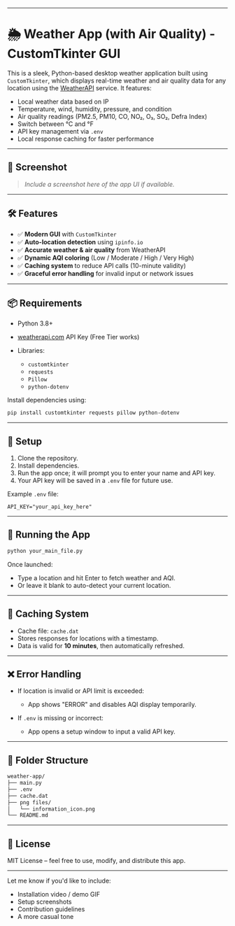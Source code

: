 
---

# 🌦️ Weather App (with Air Quality) - CustomTkinter GUI

This is a sleek, Python-based desktop weather application built using `CustomTkinter`, which displays real-time weather and air quality data for any location using the [WeatherAPI](https://www.weatherapi.com/) service. It features:

* Local weather data based on IP
* Temperature, wind, humidity, pressure, and condition
* Air quality readings (PM2.5, PM10, CO, NO₂, O₃, SO₂, Defra Index)
* Switch between °C and °F
* API key management via `.env`
* Local response caching for faster performance

---

## 📸 Screenshot

> *Include a screenshot here of the app UI if available.*

---

## 🛠️ Features

* ✅ **Modern GUI** with `CustomTkinter`
* ✅ **Auto-location detection** using `ipinfo.io`
* ✅ **Accurate weather & air quality** from WeatherAPI
* ✅ **Dynamic AQI coloring** (Low / Moderate / High / Very High)
* ✅ **Caching system** to reduce API calls (10-minute validity)
* ✅ **Graceful error handling** for invalid input or network issues

---

## 📦 Requirements

* Python 3.8+
* [weatherapi.com](https://www.weatherapi.com/) API Key (Free Tier works)
* Libraries:

  * `customtkinter`
  * `requests`
  * `Pillow`
  * `python-dotenv`

Install dependencies using:

```bash
pip install customtkinter requests pillow python-dotenv
```

---

## 🔑 Setup

1. Clone the repository.
2. Install dependencies.
3. Run the app once; it will prompt you to enter your name and API key.
4. Your API key will be saved in a `.env` file for future use.

Example `.env` file:

```
API_KEY="your_api_key_here"
```

---

## 🚀 Running the App

```bash
python your_main_file.py
```

Once launched:

* Type a location and hit Enter to fetch weather and AQI.
* Or leave it blank to auto-detect your current location.

---

## 🧠 Caching System

* Cache file: `cache.dat`
* Stores responses for locations with a timestamp.
* Data is valid for **10 minutes**, then automatically refreshed.

---

## ❌ Error Handling

* If location is invalid or API limit is exceeded:

  * App shows "ERROR" and disables AQI display temporarily.
* If `.env` is missing or incorrect:

  * App opens a setup window to input a valid API key.

---

## 📁 Folder Structure

```bash
weather-app/
├── main.py
├── .env
├── cache.dat
├── png files/
│   └── information_icon.png
└── README.md
```

---

## 📃 License

MIT License – feel free to use, modify, and distribute this app.

---

Let me know if you'd like to include:

* Installation video / demo GIF
* Setup screenshots
* Contribution guidelines
* A more casual tone
